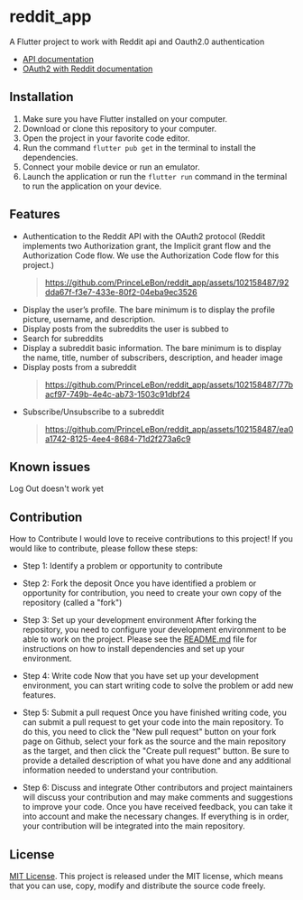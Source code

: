 # reddit_app

A Flutter project to work with Reddit api and Oauth2.0 authentication
- [API documentation](https://www.reddit.com/dev/api)
- [OAuth2 with Reddit documentation](https://github.com/reddit-archive/reddit/wiki/OAuth2)

## Installation

1. Make sure you have Flutter installed on your computer.
2. Download or clone this repository to your computer.
3. Open the project in your favorite code editor.
4. Run the command `flutter pub get` in the terminal to install the dependencies.
5. Connect your mobile device or run an emulator.
6. Launch the application or run the `flutter run` command in the terminal to run the application on
   your device.

## Features

- Authentication to the Reddit API with the OAuth2 protocol (Reddit implements two Authorization
  grant, the Implicit grant flow and the Authorization Code flow. We use the Authorization Code flow
  for this project.)
  > https://github.com/PrinceLeBon/reddit_app/assets/102158487/92dda67f-f3e7-433e-80f2-04eba9ec3526
- Display the user’s profile. The bare minimum is to display the profile picture, username, and
  description.
- Display posts from the subreddits the user is subbed to
- Search for subreddits
- Display a subreddit basic information. The bare minimum is to display the name, title, number of
  subscribers, description, and header image
- Display posts from a subreddit
  > https://github.com/PrinceLeBon/reddit_app/assets/102158487/77bacf97-749b-4e4c-ab73-1503c91dbf24
- Subscribe/Unsubscribe to a subreddit
  > https://github.com/PrinceLeBon/reddit_app/assets/102158487/ea0a1742-8125-4ee4-8684-71d2f273a6c9

## Known issues

Log Out doesn't work yet

## Contribution

How to Contribute I would love to receive contributions to this project! If you would like to
contribute, please follow these steps:

- Step 1: Identify a problem or opportunity to contribute

- Step 2: Fork the deposit Once you have identified a problem or opportunity for contribution, you
  need to create your own copy of the repository (called a "fork")

- Step 3: Set up your development environment After forking the repository, you need to configure
  your development environment to be able to work on the project. Please see
  the [README.md](https://github.com/PrinceLeBon/reddit_app/blob/main/README.md) file for
  instructions on how to install dependencies and set up your environment.

- Step 4: Write code Now that you have set up your development environment, you can start writing
  code to solve the problem or add new features.

- Step 5: Submit a pull request Once you have finished writing code, you can submit a pull request
  to get your code into the main repository. To do this, you need to click the "New pull request"
  button on your fork page on Github, select your fork as the source and the main repository as the
  target, and then click the "Create pull request" button. Be sure to provide a detailed description
  of what you have done and any additional information needed to understand your contribution.

- Step 6: Discuss and integrate Other contributors and project maintainers will discuss your
  contribution and may make comments and suggestions to improve your code. Once you have received
  feedback, you can take it into account and make the necessary changes. If everything is in order,
  your contribution will be integrated into the main repository.

## License

[MIT License](https://opensource.org/licenses/MIT). This project is released under the MIT license,
which means that you can use, copy, modify and distribute the source code freely.

